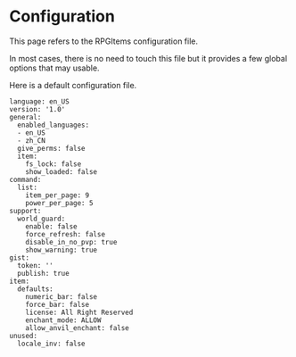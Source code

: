 # Configuration

This page refers to the RPGItems configuration file.

In most cases, there is no need to touch this file but it provides a few global options that may usable.

Here is a default configuration file.

```
language: en_US
version: '1.0'
general:
  enabled_languages:
  - en_US
  - zh_CN
  give_perms: false
  item:
    fs_lock: false
    show_loaded: false
command:
  list:
    item_per_page: 9
    power_per_page: 5
support:
  world_guard:
    enable: false
    force_refresh: false
    disable_in_no_pvp: true
    show_warning: true
gist:
  token: ''
  publish: true
item:
  defaults:
    numeric_bar: false
    force_bar: false
    license: All Right Reserved
    enchant_mode: ALLOW
    allow_anvil_enchant: false
unused:
  locale_inv: false
```
